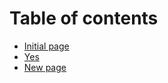 # Table of contents

* [Initial page](README.md)
* [Yes](yes-renamed.md)
* [New page](new-page.md)

